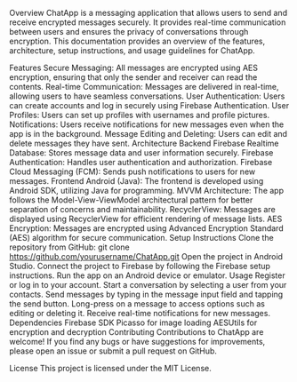 Overview
ChatApp is a messaging application that allows users to send and receive encrypted messages securely. It provides real-time communication between users and ensures the privacy of conversations through encryption. This documentation provides an overview of the features, architecture, setup instructions, and usage guidelines for ChatApp.

Features
Secure Messaging: All messages are encrypted using AES encryption, ensuring that only the sender and receiver can read the contents.
Real-time Communication: Messages are delivered in real-time, allowing users to have seamless conversations.
User Authentication: Users can create accounts and log in securely using Firebase Authentication.
User Profiles: Users can set up profiles with usernames and profile pictures.
Notifications: Users receive notifications for new messages even when the app is in the background.
Message Editing and Deleting: Users can edit and delete messages they have sent.
Architecture
Backend
Firebase Realtime Database: Stores message data and user information securely.
Firebase Authentication: Handles user authentication and authorization.
Firebase Cloud Messaging (FCM): Sends push notifications to users for new messages.
Frontend
Android (Java): The frontend is developed using Android SDK, utilizing Java for programming.
MVVM Architecture: The app follows the Model-View-ViewModel architectural pattern for better separation of concerns and maintainability.
RecyclerView: Messages are displayed using RecyclerView for efficient rendering of message lists.
AES Encryption: Messages are encrypted using Advanced Encryption Standard (AES) algorithm for secure communication.
Setup Instructions
Clone the repository from GitHub: git clone https://github.com/yourusername/ChatApp.git
Open the project in Android Studio.
Connect the project to Firebase by following the Firebase setup instructions.
Run the app on an Android device or emulator.
Usage
Register or log in to your account.
Start a conversation by selecting a user from your contacts.
Send messages by typing in the message input field and tapping the send button.
Long-press on a message to access options such as editing or deleting it.
Receive real-time notifications for new messages.
Dependencies
Firebase SDK
Picasso for image loading
AESUtils for encryption and decryption
Contributing
Contributions to ChatApp are welcome! If you find any bugs or have suggestions for improvements, please open an issue or submit a pull request on GitHub.

License
This project is licensed under the MIT License.
